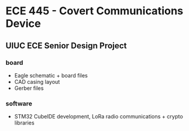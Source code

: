 # ECE 445 - Covert Communications Device

## UIUC ECE Senior Design Project

### board
- Eagle schematic + board files 
- CAD casing layout
- Gerber files

### software
- STM32 CubeIDE development, LoRa radio communications + crypto libraries
